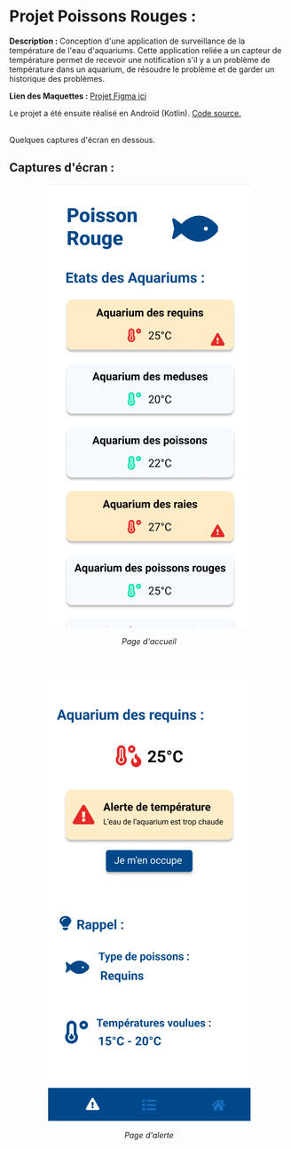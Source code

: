 # Projet Poissons Rouges :


<b>Description :</b> Conception d'une application de surveillance de la température de l'eau d'aquariums. Cette application reliée a un capteur de température permet de recevoir une notification s'il y a un problème de température dans un aquarium, de résoudre le problème et de garder un historique des problèmes.   

<b>Lien des Maquettes :</b> [Projet Figma ici](https://www.figma.com/file/Ejmle3evVdwZLohsBShrG2/PoissonsRouges?node-id=0%3A1)

Le projet a été ensuite réalisé en Androïd (Kotlin). [Code source.]()

</br>
Quelques captures d'écran en dessous.

## Captures d'écran :

<p align=center><img src="images/poissonsRouges/PR-Accueil.png"></p>
<p align=center><i>Page d'accueil</i></p>
</br></br>

<p align=center><img src="images/poissonsRouges/PR-PageAlerte.png"></p>
<p align=center><i>Page d'alerte</i></p>

